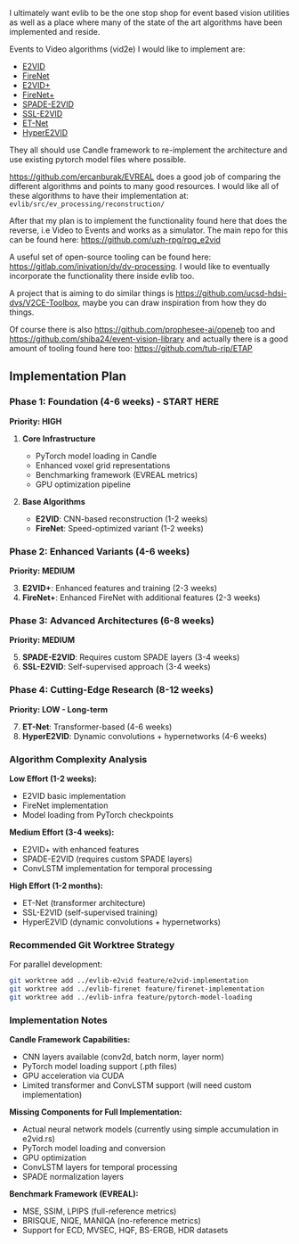 I ultimately want evlib to be the one stop shop for event based vision utilities
as well as a place where many of the state of the art algorithms have been
implemented and reside.

Events to Video algorithms (vid2e) I would like to implement are:

- [E2VID](https://github.com/uzh-rpg/rpg_e2vid)
- [FireNet](https://github.com/cedric-scheerlinck/rpg_e2vid/tree/cedric/firenet)
- [E2VID+](https://github.com/TimoStoff/event_cnn_minimal)
- [FireNet+](https://github.com/TimoStoff/event_cnn_minimal)
- [SPADE-E2VID](https://github.com/RodrigoGantier/SPADE_E2VID)
- [SSL-E2VID](https://github.com/tudelft/ssl_e2vid)
- [ET-Net](https://github.com/WarranWeng/ET-Net)
- [HyperE2VID](https://github.com/ercanburak/HyperE2VID)

They all should use Candle framework to re-implement the architecture and use
existing pytorch model files where possible.

https://github.com/ercanburak/EVREAL does a good job of comparing the different
algorithms and points to many good resources. I would like all of these
algorithms to have their implementation at: `evlib/src/ev_processing/reconstruction/`

After that my plan is to implement the functionality found here that does the
reverse, i.e Video to Events and works as a simulator. The main repo for this
can be found here: https://github.com/uzh-rpg/rpg_e2vid

A useful set of open-source tooling can be found here:
https://gitlab.com/inivation/dv/dv-processing. I would like to eventually
incorporate the functionality there inside evlib too.

A project that is aiming to do similar things is
https://github.com/ucsd-hdsi-dvs/V2CE-Toolbox, maybe you can draw inspiration
from how they do things.

Of course there is also https://github.com/prophesee-ai/openeb too and
https://github.com/shiba24/event-vision-library and actually there is a good
amount of tooling found here too: https://github.com/tub-rip/ETAP

## Implementation Plan

### Phase 1: Foundation (4-6 weeks) - START HERE
**Priority: HIGH**

1. **Core Infrastructure**
   - PyTorch model loading in Candle
   - Enhanced voxel grid representations
   - Benchmarking framework (EVREAL metrics)
   - GPU optimization pipeline

2. **Base Algorithms**
   - **E2VID**: CNN-based reconstruction (1-2 weeks)
   - **FireNet**: Speed-optimized variant (1-2 weeks)

### Phase 2: Enhanced Variants (4-6 weeks)
**Priority: MEDIUM**

3. **E2VID+**: Enhanced features and training (2-3 weeks)
4. **FireNet+**: Enhanced FireNet with additional features (2-3 weeks)

### Phase 3: Advanced Architectures (6-8 weeks)
**Priority: MEDIUM**

5. **SPADE-E2VID**: Requires custom SPADE layers (3-4 weeks)
6. **SSL-E2VID**: Self-supervised approach (3-4 weeks)

### Phase 4: Cutting-Edge Research (8-12 weeks)
**Priority: LOW - Long-term**

7. **ET-Net**: Transformer-based (4-6 weeks)
8. **HyperE2VID**: Dynamic convolutions + hypernetworks (4-6 weeks)

### Algorithm Complexity Analysis

**Low Effort (1-2 weeks):**
- E2VID basic implementation
- FireNet implementation
- Model loading from PyTorch checkpoints

**Medium Effort (3-4 weeks):**
- E2VID+ with enhanced features
- SPADE-E2VID (requires custom SPADE layers)
- ConvLSTM implementation for temporal processing

**High Effort (1-2 months):**
- ET-Net (transformer architecture)
- SSL-E2VID (self-supervised training)
- HyperE2VID (dynamic convolutions + hypernetworks)

### Recommended Git Worktree Strategy

For parallel development:
```bash
git worktree add ../evlib-e2vid feature/e2vid-implementation
git worktree add ../evlib-firenet feature/firenet-implementation
git worktree add ../evlib-infra feature/pytorch-model-loading
```

### Implementation Notes

**Candle Framework Capabilities:**
- CNN layers available (conv2d, batch norm, layer norm)
- PyTorch model loading support (.pth files)
- GPU acceleration via CUDA
- Limited transformer and ConvLSTM support (will need custom implementation)

**Missing Components for Full Implementation:**
- Actual neural network models (currently using simple accumulation in e2vid.rs)
- PyTorch model loading and conversion
- GPU optimization
- ConvLSTM layers for temporal processing
- SPADE normalization layers

**Benchmark Framework (EVREAL):**
- MSE, SSIM, LPIPS (full-reference metrics)
- BRISQUE, NIQE, MANIQA (no-reference metrics)
- Support for ECD, MVSEC, HQF, BS-ERGB, HDR datasets
